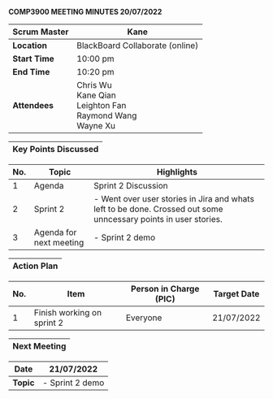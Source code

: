 **COMP3900 MEETING MINUTES 20/07/2022**

| **Scrum Master** | Kane |
|---|---|
| **Location** | BlackBoard Collaborate (online) |  
| **Start Time**| 10:00 pm |
| **End Time** | 10:20 pm|
| **Attendees** | Chris Wu <br/> Kane Qian <br/> Leighton Fan <br/> Raymond Wang <br/> Wayne Xu |

| **Key Points Discussed** |
| --- |

| **No.** | **Topic** | **Highlights** |
| --- | --- | --- |
| 1 | Agenda| Sprint 2 Discussion |
| 2 | Sprint 2 | - Went over user stories in Jira and whats left to be done. Crossed out some unncessary points in user stories. |
| 3 | Agenda for next meeting | - Sprint 2 demo |

| **Action Plan** |
| --- |

| **No.** | **Item** | **Person in Charge (PIC)** | **Target Date** |
| --- | --- | --- | --- |
| 1 | Finish working on sprint 2 | Everyone | 21/07/2022 |

| **Next Meeting** |
|---|
 
| **Date** | 21/07/2022  |
|---|---|
| **Topic** | - Sprint 2 demo |
 
